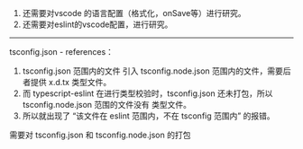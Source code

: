 1. 还需要对vscode 的语言配置（格式化，onSave等）进行研究。
2. 还需要对eslint的vscode配置，进行研究。

---

tsconfig.json - references：

1. tsconfig.json 范围内的文件 引入 tsconfig.node.json 范围内的文件，需要后者提供 x.d.tx 类型文件。
2. 而 typescript-eslint 在进行类型校验时，tsconfig.json 还未打包，所以 tsconfig.node.json 范围的文件没有 类型文件。
3. 所以就出现了 “该文件在 eslint 范围内，不在 tsconfig 范围内” 的报错。

需要对 tsconfig.json 和 tsconfig.node.json 的打包
